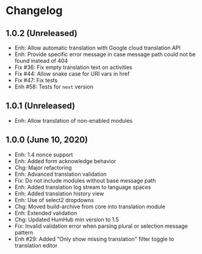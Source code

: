Changelog
=========

1.0.2 (Unreleased)
------------------
- Enh: Allow automatic translation with Google cloud translation API
- Enh: Provide specific error message in case message path could not be found instead of 404
- Fix #36: Fix empty translation text on activities
- Fix #44: Allow snake case for URI vars in href
- Fix #47: Fix tests
- Enh #58: Tests for `next` version


1.0.1 (Unreleased)
------------------
- Enh: Allow translation of non-enabled modules


1.0.0 (June 10, 2020)
-----------------------
- Enh: 1.4 nonce support
- Enh: Added form acknowledge behavior
- Chg: Major refactoring
- Enh: Advanced translation validation
- Fix: Do not include modules without base message path
- Enh: Added translation log stream to language spaces
- Enh: Added translation history view
- Enh: Use of select2 dropdowns
- Chg: Moved build-archive from core into translation module
- Enh: Extended validation
- Chg: Updated HumHub min version to 1.5
- Fix: Invalid validation error when parsing plural or selection message pattern
- Enh #29: Added "Only show missing translation" filter toggle to translation editor
